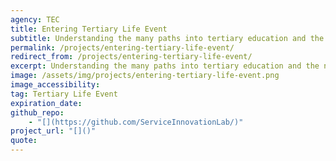 ```yaml
---
agency: TEC
title: Entering Tertiary Life Event
subtitle: Understanding the many paths into tertiary education and the needs of prospective students to better navigate them.
permalink: /projects/entering-tertiary-life-event/
redirect_from: /projects/entering-tertiary-life-event/
excerpt: Understanding the many paths into tertiary education and the needs of prospective students to better navigate them.
image: /assets/img/projects/entering-tertiary-life-event.png
image_accessibility: 
tag: Tertiary Life Event
expiration_date:
github_repo:
    - "[](https://github.com/ServiceInnovationLab/)"
project_url: "[]()"
quote:
---
```

